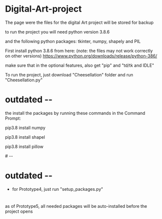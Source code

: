 # Digital-Art-project
The page were the files for the digital Art project will be stored for backup

to run the project you will need python version 3.8.6

and the following python packages:
tkinter, numpy, shapely and PIL

First install python 3.8.6 from here: (note: the files may not work correctly on other versions)
https://www.python.org/downloads/release/python-386/

make sure that in the optional features, also get "pip" and "td/tk and IDLE"

To run the project, just download "Cheesellation" folder and run "Cheesellation.py"

# outdated --
the install the packages by running these commands in the Command Prompt:
<p>pip3.8 install numpy</p>
<p>pip3.8 install shapel</p>
<p>pip3.8 install pillow</p>
# --

# outdated --
- for Prototype4, just run "setup_packages.py"
#

as of Prototype5, all needed packages will be auto-installed before the project opens
